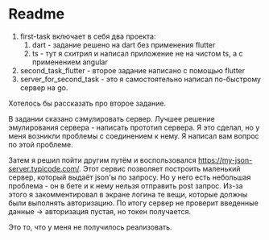 # Readme

1. first-task включает в себя два проекта:
    1. dart - задание решено на dart без применения flutter
    2. ts - тут я схитрил и написал приложение не на чистом ts, а с применением angular
2. second_task_flutter - второе задание написано с помощью flutter
3. server_for_second_task - это я самостоятельно написал по-быстрому сервер на go.

Хотелось бы рассказать про второе задание.

В задании сказано сэмулировать сервер. 
Лучшее решение эмулирования сервера - написать прототип сервера. 
Я это сделал, но у меня возникли проблемы с соединением к нему. 
Я написал вам вопрос по этой проблеме. 

Затем я решил пойти другим путём и воспользовался https://my-json-server.typicode.com/. 
Этот сервис позволяет построить маленький сервер, который выдаёт json'ы по запросу. 
Но у него есть небольшая проблема - он в бете и к нему нельзя отправить post запрос. 
Из-за этого я закомментировал в экране логина те вещи, которые должны были выполнять авторизацию. 
По итогу сервер не проверит введенные данные -> авторизация пустая, но токен получается. 

Это то, что у меня не получилось реализовать.
